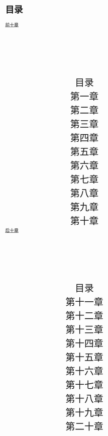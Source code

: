 # 目录

<a href="./catelog.html">前十章</a>
<div style = "margin-top: 150px; text-align: center; font-size: 30px;">
    <a>目录</a>
    <br>
    <a href = "./ch1.html" style="text-decoration:none">第一章</a>
    <br>
    <a href = "./ch2.html" style="text-decoration:none">第二章</a>
    <br>
    <a href = "./ch3.html" style="text-decoration:none">第三章</a>
    <br>
    <a href = "./ch4.html" style="text-decoration:none">第四章</a>
    <br>
    <a href = "./ch5.html" style="text-decoration:none">第五章</a>
    <br>
    <a href = "./ch6.html" style="text-decoration:none">第六章</a>
    <br>
    <a href = "./ch7.html" style="text-decoration:none">第七章</a>
    <br>
    <a href = "./ch8.html" style="text-decoration:none">第八章</a>
    <br>
    <a href = "./ch9.html" style="text-decoration:none">第九章</a>
    <br>
    <a href = "./ch10.html" style="text-decoration:none">第十章</a>
    <br>
</div>
<a href="./catelog2.html">后十章</a>
<div style = "margin-top: 150px; text-align: center; font-size: 30px;">
    <a>目录</a>
    <br>
    <a href = "./ch11.html" style="text-decoration:none">第十一章</a>
    <br>
    <a href = "./ch12.html" style="text-decoration:none">第十二章</a>
    <br>
    <a href = "./ch13.html" style="text-decoration:none">第十三章</a>
    <br>
    <a href = "./ch14.html" style="text-decoration:none">第十四章</a>
    <br>
    <a href = "./ch15.html" style="text-decoration:none">第十五章</a>
    <br>
    <a href = "./ch16.html" style="text-decoration:none">第十六章</a>
    <br>
    <a href = "./ch17.html" style="text-decoration:none">第十七章</a>
    <br>
    <a href = "./ch18.html" style="text-decoration:none">第十八章</a>
    <br>
    <a href = "./ch19.html" style="text-decoration:none">第十九章</a>
    <br>
    <a href = "./ch20.html" style="text-decoration:none">第二十章</a>
    <br>
</div>